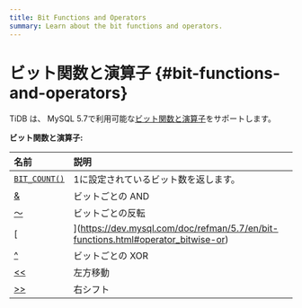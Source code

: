 ```yaml
---
title: Bit Functions and Operators
summary: Learn about the bit functions and operators.
---
```


# ビット関数と演算子 {#bit-functions-and-operators}

TiDB は、 MySQL 5.7で利用可能な[ビット関数と演算子](https://dev.mysql.com/doc/refman/5.7/en/bit-functions.html)をサポートします。

**ビット関数と演算子:**

| 名前                                                                                             | 説明                  |
| :--------------------------------------------------------------------------------------------- | :------------------ |
| [`BIT_COUNT()`](https://dev.mysql.com/doc/refman/5.7/en/bit-functions.html#function_bit-count) | 1に設定されているビット数を返します。 |
| [&amp;](https://dev.mysql.com/doc/refman/5.7/en/bit-functions.html#operator_bitwise-and)       | ビットごとの AND          |
| [～](https://dev.mysql.com/doc/refman/5.7/en/bit-functions.html#operator_bitwise-invert)        | ビットごとの反転            |
| [|](https://dev.mysql.com/doc/refman/5.7/en/bit-functions.html#operator_bitwise-or)            | ビットごとの OR           |
| [^](https://dev.mysql.com/doc/refman/5.7/en/bit-functions.html#operator_bitwise-xor)           | ビットごとの XOR          |
| [&lt;&lt;](https://dev.mysql.com/doc/refman/5.7/en/bit-functions.html#operator_left-shift)     | 左方移動                |
| [&gt;&gt;](https://dev.mysql.com/doc/refman/5.7/en/bit-functions.html#operator_right-shift)    | 右シフト                |
